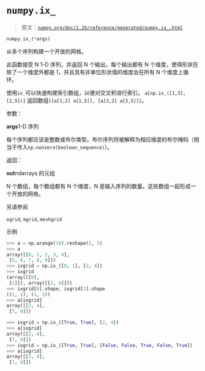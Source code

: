 # `numpy.ix_`

> 原文：[`numpy.org/doc/1.26/reference/generated/numpy.ix_.html`](https://numpy.org/doc/1.26/reference/generated/numpy.ix_.html)

```py
numpy.ix_(*args)
```

从多个序列构建一个开放的网格。

此函数接受 N 1-D 序列，并返回 N 个输出，每个输出都有 N 个维度，使得形状在除了一个维度外都是 1，并且具有非单位形状值的维度会在所有 N 个维度上循环。

使用`ix_`可以快速构建索引数组，以便对交叉积进行索引。 `a[np.ix_([1,3],[2,5])]` 返回数组`[[a[1,2] a[1,5]], [a[3,2] a[3,5]]]`。

参数：

**args**1-D 序列

每个序列都应该是整数或布尔类型。布尔序列将被解释为相应维度的布尔掩码（相当于传入`np.nonzero(boolean_sequence)`）。

返回：

**out**ndarrays 的元组

N 个数组，每个数组都有 N 个维度，N 是输入序列的数量。这些数组一起形成一个开放的网格。

另请参阅

`ogrid`, `mgrid`, `meshgrid`

示例

```py
>>> a = np.arange(10).reshape(2, 5)
>>> a
array([[0, 1, 2, 3, 4],
 [5, 6, 7, 8, 9]])
>>> ixgrid = np.ix_([0, 1], [2, 4])
>>> ixgrid
(array([[0],
 [1]]), array([[2, 4]]))
>>> ixgrid[0].shape, ixgrid[1].shape
((2, 1), (1, 2))
>>> a[ixgrid]
array([[2, 4],
 [7, 9]]) 
```

```py
>>> ixgrid = np.ix_([True, True], [2, 4])
>>> a[ixgrid]
array([[2, 4],
 [7, 9]])
>>> ixgrid = np.ix_([True, True], [False, False, True, False, True])
>>> a[ixgrid]
array([[2, 4],
 [7, 9]]) 
```
